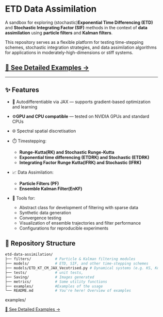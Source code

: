 # ETD Data Assimilation

A sandbox for exploring (stochastic)**Exponential Time Differencing (ETD)** and **Stochastic Integrating Factor (SIF)** methods in the context of **data assimilation** using **particle filters** and **Kalman filters**.

This repository serves as a flexible platform for testing time-stepping schemes, stochastic integration strategies, and data assimilation algorithms for applications in moderately-high-dimensions or stiff systems.

## [📘 See Detailed Examples →](EXAMPLES.md)

---

## ✨ Features
- 🧠 Autodifferentiable via JAX — supports gradient-based optimization and learning
- ⚙️**GPU and CPU compatible** — tested on NVIDIA GPUs and standard CPUs
- 🌐 Spectral spatial discretisation
- ⏱️ Timestepping: 
  - **Runge-Kutta(RK) and Stochastic Runge-Kutta**
  - **Exponential time differencing (ETDRK) and Stochastic  (ETDRK)**
  - **Integrating Factor Runge Kutta(IFRK) and Stochastic (IFRK)**

- 📈  Data Assimilation:
  - **Particle Filters (PF)**
  - **Ensemble Kalman Filter(EnKF)**

- 🔧 Tools for:
  - Abstract class for development of filtering with sparse data
  - Synthetic data generation
  - Convergence testing
  - Visualization of ensemble trajectories and filter performance
  - Configurations for reproducible experiments


## 📁 Repository Structure

```bash
etd-data-assimilation/
├── filters/           # Particle & Kalman filtering modules
├── models/            # ETD, SIF, and other time-stepping schemes
├── models/ETD_KT_CM_JAX_Vecotrised.py # Dynamical systems (e.g. KS, KdV, SPDEs)
├── tests/             # unit tests,
├── Saving/            # Images generated
├── metrics/           # Some utility functions
├── examples/          #Examples of the usage
└── README.md          # You're here! Overview of examples
```

examples/

[📘 See Detailed Examples →](EXAMPLES.md)
